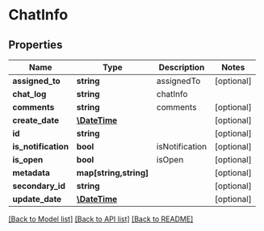 # ChatInfo

## Properties
Name | Type | Description | Notes
------------ | ------------- | ------------- | -------------
**assigned_to** | **string** | assignedTo | [optional] 
**chat_log** | **string** | chatInfo | 
**comments** | **string** | comments | [optional] 
**create_date** | [**\DateTime**](\DateTime.md) |  | [optional] 
**id** | **string** |  | [optional] 
**is_notification** | **bool** | isNotification | [optional] 
**is_open** | **bool** | isOpen | [optional] 
**metadata** | **map[string,string]** |  | [optional] 
**secondary_id** | **string** |  | [optional] 
**update_date** | [**\DateTime**](\DateTime.md) |  | [optional] 

[[Back to Model list]](../README.md#documentation-for-models) [[Back to API list]](../README.md#documentation-for-api-endpoints) [[Back to README]](../README.md)


